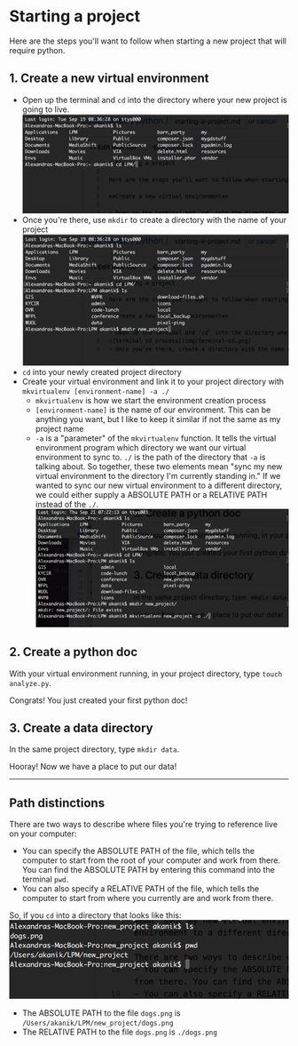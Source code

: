 # Starting a project

Here are the steps you'll want to follow when starting a new project that will require python.

## 1. Create a new virtual environment

- Open up the terminal and `cd` into the directory where your new project is going to live.
![terminal cd process](img/terminal-cd.png)
- Once you're there, use `mkdir` to create a directory with the name of your project
![terminal mkdir process](img/terminal-mkdir.png)
- `cd` into your newly created project directory
- Create your virtual environment and link it to your project directory with `mkvirtualenv [environment-name] -a ./`
    - `mkvirtualenv` is how we start the environment creation process
    - `[environment-name]` is the name of our environment. This can be anything you want, but I like to keep it similar if not the same as my project name
    - `-a` is a "parameter" of the `mkvirtualenv` function. It tells the virtual environment program which directory we want our virtual environment to sync to. `./` is the path of the directory that `-a` is talking about. So together, these two elements mean "sync my new virtual environment to the directory I'm currently standing in." If we wanted to sync our new virtual environment to a different directory, we could either supply a ABSOLUTE PATH or a RELATIVE PATH instead of the `./`.
![terminal mkvirtualenv process](img/terminal-mkvirtualenv.png)

## 2. Create a python doc

With your virtual environment running, in your project directory, type `touch analyze.py`.

Congrats! You just created your first python doc!

## 3. Create a data directory

In the same project directory, type `mkdir data`.

Hooray! Now we have a place to put our data!

----------

## Path distinctions

There are two ways to describe where files you're trying to reference live on your computer:
- You can specify the ABSOLUTE PATH of the file, which tells the computer to start from the root of your computer and work from there. You can find the ABSOLUTE PATH by entering this command into the terminal `pwd`.
- You can also specify a RELATIVE PATH of the file, which tells the computer to start from where you currently are and work from there. 

So, if you `cd` into a directory that looks like this:
![terminal relative path](img/terminal-relative-path.png)
- The ABSOLUTE PATH to the file `dogs.png` is `/Users/akanik/LPM/new_project/dogs.png`
- The RELATIVE PATH to the file `dogs.png` is `./dogs.png`
